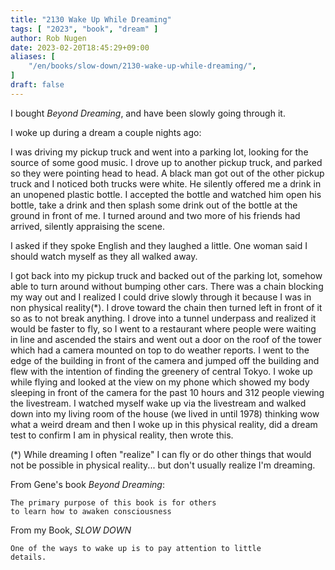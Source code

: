 ```yaml
---
title: "2130 Wake Up While Dreaming"
tags: [ "2023", "book", "dream" ]
author: Rob Nugen
date: 2023-02-20T18:45:29+09:00
aliases: [
    "/en/books/slow-down/2130-wake-up-while-dreaming/",
]
draft: false
---
```


I bought _Beyond Dreaming_, and have been slowly going through it.

I woke up during a dream a couple nights ago:

<p class="dream">
I was driving my pickup truck and went into a parking lot, looking for
the source of some good music.  I drove up to another pickup truck,
and parked so they were pointing head to head.  A black man got out of
the other pickup truck and I noticed both trucks were white.  He
silently offered me a drink in an unopened plastic bottle.  I accepted
the bottle and watched him open his bottle, take a drink and then
splash some drink out of the bottle at the ground in front of me.  I
turned around and two more of his friends had arrived, silently
appraising the scene.
</p>

<p class="dream">
I asked if they spoke English and they laughed a little.  One woman
said I should watch myself as they all walked away.
</p>

<p class="dream">
I got back into my pickup truck and backed out of the parking lot,
somehow able to turn around without bumping other cars.  There was a
chain blocking my way out and I realized I could drive slowly through
it because I was in non physical reality(*). I drove toward the chain
then turned left in front of it so as to not break anything.  I drove
into a tunnel underpass and realized it would be faster to fly, so I
went to a restaurant where people were waiting in line and ascended
the stairs and went out a door on the roof of the tower which had a
camera mounted on top to do weather reports.  I went to the edge of
the building in front of the camera and jumped off the building and
flew with the intention of finding the greenery of central Tokyo.  I
woke up while flying and looked at the view on my phone which showed
my body sleeping in front of the camera for the past 10 hours and 312
people viewing the livestream.  I watched myself wake up via the
livestream and walked down into my living room of the house (we lived
in until 1978) thinking wow what a weird dream and then I woke up in
this physical reality, did a dream test to confirm I am in physical
reality, then wrote this.
</p>

(*) While dreaming I often "realize" I can fly or do other things that
would not be possible in physical reality... but don't usually realize
I'm dreaming.

From Gene's book _Beyond Dreaming_:

    The primary purpose of this book is for others
    to learn how to awaken consciousness



From my Book, _SLOW DOWN_

    One of the ways to wake up is to pay attention to little
    details.
